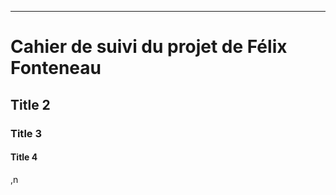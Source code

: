 *********************
Cahier de suivi du projet de Félix Fonteneau
==
Title 2
-
### Title 3 #
####  Title 4
 ,n
